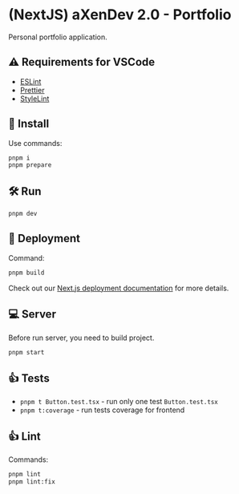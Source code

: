 # (NextJS) aXenDev 2.0 - Portfolio

Personal portfolio application.

## ⚠️ Requirements for VSCode

- [ESLint](https://marketplace.visualstudio.com/items?itemName=dbaeumer.vscode-eslint)
- [Prettier](https://marketplace.visualstudio.com/items?itemName=esbenp.prettier-vscode)
- [StyleLint](https://marketplace.visualstudio.com/items?itemName=stylelint.vscode-stylelint)

## 🧰 Install

Use commands:

```bash
pnpm i
pnpm prepare
```

## 🛠 Run

```bash
pnpm dev
```

## 🔨 Deployment

Command:

```bash
pnpm build
```

Check out our [Next.js deployment documentation](https://nextjs.org/docs/deployment) for more details.

## 💻 Server

Before run server, you need to build project.

```bash
pnpm start
```

## 👍 Tests

- `pnpm t Button.test.tsx` - run only one test `Button.test.tsx`
- `pnpm t:coverage` - run tests coverage for frontend

## 👍 Lint

Commands:

```bash
pnpm lint
pnpm lint:fix
```
